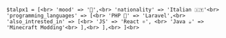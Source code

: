 `$talpx1 = [<br>
  'mood' => '🦧',<br>
  'nationality' => 'Italian 🇮🇹'<br>
  'programming_languages' => [<br>
    'PHP 🐘' => 'Laravel',<br>
    'also_intrested_in' => [<br>
      'JS' => 'React ⚛️', <br>
      'Java ☕' => 'Minecraft Modding'<br>
    ],<br>
  ],<br>
]<br>`

